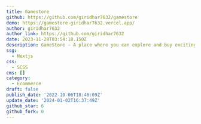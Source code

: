 ```yaml
---
title: Gamestore
github: https://github.com/giridhar7632/gamestore
demo: https://gamestore-giridhar7632.vercel.app/
author: giridhar7632
author_link: https://github.com/giridhar7632
date: 2023-11-28T03:54:18.150Z
description: GameStore — A place where you can explore and buy exciting video games online.
ssg:
  - Nextjs
css:
  - SCSS
cms: []
category:
  - Ecommerce
draft: false
publish_date: '2022-10-06T18:46:09Z'
update_date: '2024-01-02T16:37:49Z'
github_star: 6
github_fork: 0
---
```

